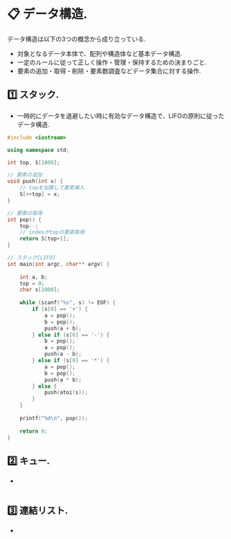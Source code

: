 
# :clipboard: データ構造.
データ構造は以下の3つの概念から成り立っている.
- 対象となるデータ本体で、配列や構造体など基本データ構造.
- 一定のルールに従って正しく操作・管理・保持するための決まりごと.
- 要素の追加・取得・削除・要素数調査などデータ集合に対する操作.

## :one: スタック.
- 一時的にデータを退避したい時に有効なデータ構造で、LIFOの原則に従ったデータ構造.
```cpp
#include <iostream>

using namespace std;

int top, S[1000];

// 要素の追加
void push(int x) {
    // topを加算して要素挿入.
    S[++top] = x;
}

// 要素の取得
int pop() {
    top--;
    // indexがtopの要素取得
    return S[top+1]; 
}

// スタック[LIFO]
int main(int argc, char** argv) {
    
    int a, b;
    top = 0;
    char s[1000];
    
    while (scanf("%s", s) != EOF) {
        if (s[0] == '+') {
            a = pop();
            b = pop();
            push(a + b);
        } else if (s[0] == '-') {
            b = pop();
            a = pop();
            push(a - b);
        } else if (s[0] == '*') {
            a = pop();
            b = pop();
            push(a * b);
        } else {
            push(atoi(s));
        }
    }
    
    printf("%d\n", pop());
    
    return 0;
}
```

## :two: キュー.
- 
```cpp
```

## :three: 連結リスト.
- 
```cpp
```
